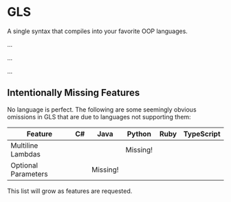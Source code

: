 # GLS

A single syntax that compiles into your favorite OOP languages.


...


...


...

## Intentionally Missing Features

No language is perfect. The following are some seemingly obvious omissions in GLS that are due to languages not supporting them:

| Feature             | C# | Java     | Python   | Ruby | TypeScript  |
|---------------------|----|----------|----------|------|-------------|
| Multiline Lambdas   |    |          | Missing! |      |             |
| Optional Parameters |    | Missing! |          |      |             |

This list will grow as features are requested.

